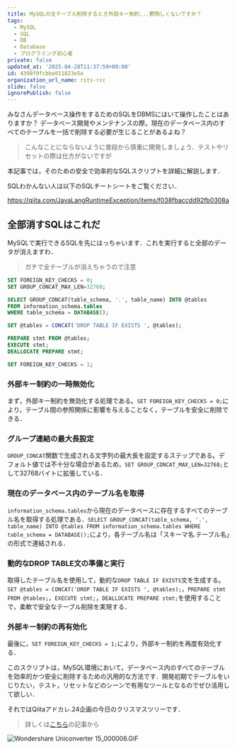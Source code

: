 ```yaml
---
title: MySQLの全テーブル削除するとき外部キー制約...鬱陶しくないですか？
tags:
  - MySQL
  - SQL
  - DB
  - Database
  - プログラミング初心者
private: false
updated_at: '2025-04-28T11:37:59+09:00'
id: 4398f0fcbbe011823e5e
organization_url_name: rits-rcc
slide: false
ignorePublish: false
---
```

みなさんデータベース操作をするためのSQLをDBMSにはいて操作したことはありますか？
データベース開発やメンテナンスの際，現在のデータベース内のすべてのテーブルを一括で削除する必要が生じることがあるよね？

> こんなことにならないように普段から慎重に開発しましょう．テストやリセットの際は仕方がないですが

本記事では，そのための安全で効率的なSQLスクリプトを詳細に解説します．

SQLわかんない人は以下のSQLチートシートをご覧ください．

https://qiita.com/JavaLangRuntimeException/items/f038fbaccdd92fb0308a

## 全部消すSQLはこれだ
MySQLで実行できるSQLを先にはっちゃいます．これを実行すると全部のデータが消えますわ．

> ガチで全テーブルが消えちゃうので注意

```sql
SET FOREIGN_KEY_CHECKS = 0;
SET GROUP_CONCAT_MAX_LEN=32768;

SELECT GROUP_CONCAT(table_schema, '.', table_name) INTO @tables 
FROM information_schema.tables 
WHERE table_schema = DATABASE();

SET @tables = CONCAT('DROP TABLE IF EXISTS ', @tables);

PREPARE stmt FROM @tables;
EXECUTE stmt;
DEALLOCATE PREPARE stmt;

SET FOREIGN_KEY_CHECKS = 1;
```

### 外部キー制約の一時無効化

まず，外部キー制約を無効化する処理である。`SET FOREIGN_KEY_CHECKS = 0;`により，テーブル間の参照関係に影響を与えることなく，テーブルを安全に削除できる．

### グループ連結の最大長設定

`GROUP_CONCAT`関数で生成される文字列の最大長を設定するステップである。デフォルト値では不十分な場合があるため，`SET GROUP_CONCAT_MAX_LEN=32768;`として32768バイトに拡張している．

### 現在のデータベース内のテーブル名を取得

`information_schema.tables`から現在のデータベースに存在するすべてのテーブル名を取得する処理である．`SELECT GROUP_CONCAT(table_schema, '.', table_name) INTO @tables FROM information_schema.tables WHERE table_schema = DATABASE();`により，各テーブル名は「スキーマ名.テーブル名」の形式で連結される．

### 動的なDROP TABLE文の準備と実行

取得したテーブル名を使用して，動的な`DROP TABLE IF EXISTS`文を生成する。`SET @tables = CONCAT('DROP TABLE IF EXISTS ', @tables);`，`PREPARE stmt FROM @tables;`，`EXECUTE stmt;`，`DEALLOCATE PREPARE stmt;`を使用することで，柔軟で安全なテーブル削除を実現する．

### 外部キー制約の再有効化

最後に，`SET FOREIGN_KEY_CHECKS = 1;`により，外部キー制約を再度有効化する．

このスクリプトは，MySQL環境において，データベース内のすべてのテーブルを効率的かつ安全に削除するための汎用的な方法です．開発初期でテーブルをいじりたい，テスト，リセットなどのシーンで有用なツールとなるのでぜひ活用して欲しい．

それではQiitaアドカレ.24企画の今日のクリスマスツリーです．

> 詳しくは[こちら](https://qiita.com/JavaLangRuntimeException/items/1f4a6febf957f522ba45)の記事から

![Wondershare Uniconverter 15_000006.GIF](https://qiita-image-store.s3.ap-northeast-1.amazonaws.com/0/3757442/9a83c578-fb2a-2f11-dee0-2adbde5b61cf.gif)
